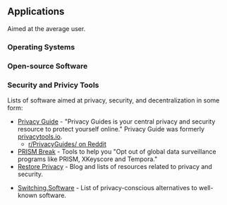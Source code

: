## Applications

Aimed at the average user.

### Operating Systems


### Open-source Software



### Security and Privicy Tools


Lists of software aimed at privacy, security, and decentralization in some form: 

* [Privacy Guide](https://www.privacyguides.org) - "Privacy Guides is your central privacy and security resource to protect yourself online." Privacy Guide was formerly [privacytools.io](https://www.privacytools.io/).
	* [r/PrivacyGuides/ on Reddit](https://www.reddit.com/r/PrivacyGuides/)
* [PRISM Break](https://prism-break.org/en/) - Tools to help you "Opt out of global data surveillance programs like PRISM, XKeyscore and Tempora."
* [Restore Privacy](https://restoreprivacy.com/privacy-tools/) - Blog and lists of resources related to privacy and security.
- [Switching.Software](https://switching.software) - List of privacy-conscious alternatives to well-known software.